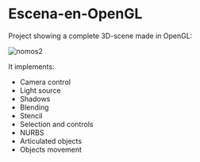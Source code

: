 # Escena-en-OpenGL
Project showing a complete 3D-scene made in OpenGL:

![nomos2](https://user-images.githubusercontent.com/87211165/170304083-2c61fce2-1a71-4104-af44-b9edef0fb910.png)

It implements:

- Camera control
- Light source
- Shadows
- Blending
- Stencil
- Selection and controls
- NURBS
- Articulated objects
- Objects movement

